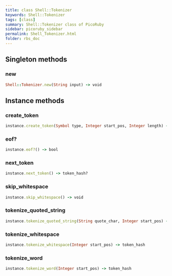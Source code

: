 ```yaml
---
title: class Shell::Tokenizer
keywords: Shell::Tokenizer
tags: [class]
summary: Shell::Tokenizer class of PicoRuby
sidebar: picoruby_sidebar
permalink: Shell_Tokenizer.html
folder: rbs_doc
---
```

## Singleton methods
### new

```ruby
Shell::Tokenizer.new(String input) -> void
```
## Instance methods
### create_token

```ruby
instance.create_token(Symbol type, Integer start_pos, Integer length) -> token_hash
```
### eof?

```ruby
instance.eof?() -> bool
```
### next_token

```ruby
instance.next_token() -> token_hash?
```
### skip_whitespace

```ruby
instance.skip_whitespace() -> void
```
### tokenize_quoted_string

```ruby
instance.tokenize_quoted_string(String quote_char, Integer start_pos) -> token_hash
```
### tokenize_whitespace

```ruby
instance.tokenize_whitespace(Integer start_pos) -> token_hash
```
### tokenize_word

```ruby
instance.tokenize_word(Integer start_pos) -> token_hash
```
